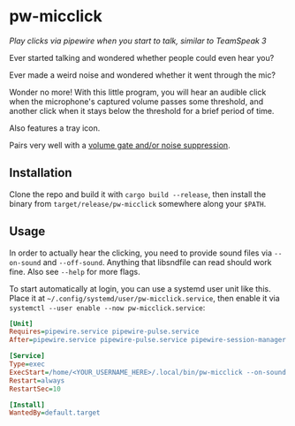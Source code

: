 pw-micclick
===========

*Play clicks via pipewire when you start to talk, similar to TeamSpeak 3*

Ever started talking and wondered whether people could even hear you?

Ever made a weird noise and wondered whether it went through the mic?

Wonder no more! With this little program, you will hear an audible click when
the microphone's captured volume passes some threshold, and another click when
it stays below the threshold for a brief period of time.

Also features a tray icon.

Pairs very well with a [volume gate and/or noise
suppression](https://github.com/wwmm/easyeffects).

Installation
------------

Clone the repo and build it with `cargo build --release`, then install the
binary from `target/release/pw-micclick` somewhere along your `$PATH`.

Usage
-----

In order to actually hear the clicking, you need to provide sound files via
`--on-sound` and `--off-sound`. Anything that libsndfile can read should work
fine. Also see `--help` for more flags.

To start automatically at login, you can use a systemd user unit like this.
Place it at `~/.config/systemd/user/pw-micclick.service`, then enable it via
`systemctl --user enable --now pw-micclick.service`:

```ini
[Unit]
Requires=pipewire.service pipewire-pulse.service
After=pipewire.service pipewire-pulse.service pipewire-session-manager.service plasma-xembedsniproxy.service

[Service]
Type=exec
ExecStart=/home/<YOUR_USERNAME_HERE>/.local/bin/pw-micclick --on-sound /opt/teamspeak3/sound/default/mic_click_on.wav --off-sound /opt/teamspeak3/sound/default/mic_click_off.wav
Restart=always
RestartSec=10

[Install]
WantedBy=default.target
```
